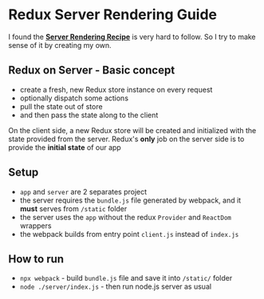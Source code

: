 # Redux Server Rendering Guide

I found the [**Server Rendering Recipe**](https://redux.js.org/recipes/server-rendering) is very hard to follow. So I try to make sense of it by creating my own.

## Redux on Server - Basic concept

- create a fresh, new Redux store instance on every request
- optionally dispatch some actions
- pull the state out of store
- and then pass the state along to the client

On the client side, a new Redux store will be created and initialized with the state provided from the server.
Redux's **only** job on the server side is to provide the **initial state** of our app

## Setup

- `app` and `server` are 2 separates project
- the server requires the `bundle.js` file generated by webpack, and it **must** serves from `/static` folder
- the server uses the `app` without the redux `Provider` and `ReactDom` wrappers
- the webpack builds from entry point `client.js` instead of `index.js`

## How to run

- `npx webpack` - build `bundle.js` file and save it into `/static/` folder
- `node ./server/index.js` - then run node.js server as usual
